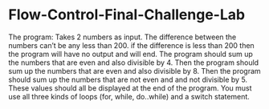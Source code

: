 # Flow-Control-Final-Challenge-Lab
The program:
Takes 2 numbers as input. The difference between the numbers can’t be any less than 200.
if the difference is less than 200 then the program will have no output and will end.
The program should sum up the numbers that are even and also divisible by 4.
Then the program should sum up the numbers that are even and also divisible by 8.
Then the program should sum up the numbers that are not even and and not divisible by 5.
These values should all be displayed at the end of the program.
You must use all three kinds of loops (for, while, do..while) and a switch statement.
